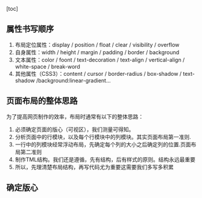 [toc]

## 属性书写顺序

1. 布局定位属性：display / position / float / clear / visibility / overflow
2. 自身属性：width / height / margin / padding / border / background
3. 文本属性：color / foont / text-decoration / text-align / vertical-align / white-space / break-word
4. 其他属性（CSS3）：content / cursor / border-radius / box-shadow / text-shadow /background:linear-gradient…



## 页面布局的整体思路

为了提高网页制作的效率，布局时通常有以下的整体思路：

1. 必须确定页面的版心（可视区），我们测量可得知。
2. 分析页面中的行模块，以及每个行模块中的列模块。其实页面布局第一准则.
3. 一行中的列模块经常浮动布局，先确定每个列的大小之后确定列的位置.页面布局第二准则
4. 制作TML结构。我们还是遵循，先有结构，后有样式的原则。结构永远最重要
5. 所以，先理清楚布局结构，再写代码尤为重要这需要我们多写多积累



## 确定版心

